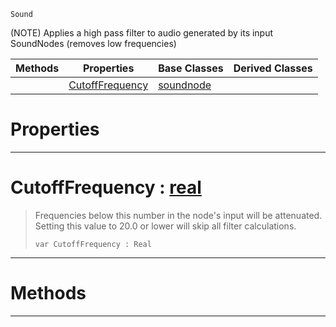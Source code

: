  `Sound`

(NOTE) Applies a high pass filter to audio generated by its input SoundNodes (removes low frequencies)

|Methods|Properties|Base Classes|Derived Classes|
|---|---|---|---|
| |[ CutoffFrequency](https://github.com/ZilchEngine/ZilchDocs/blob/master/code_reference/class_reference/highpassnode.markdown#cutofffrequency-zilch-eng)|[soundnode](https://github.com/ZilchEngine/ZilchDocs/blob/master/code_reference/class_reference/soundnode.markdown)| |


 #  Properties


---  
 #  CutoffFrequency : [real](https://github.com/ZilchEngine/ZilchDocs/blob/master/code_reference/nada_base_types/real.markdown)

> Frequencies below this number in the node's input will be attenuated. Setting this value to 20.0 or lower will skip all filter calculations.
> ``` lang=cpp, name=Nada
> var CutoffFrequency : Real


---  
 #  Methods


---  
 

 